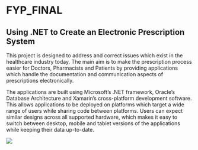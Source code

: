 # FYP_FINAL

## Using .NET to Create an Electronic Prescription System

This project is designed to address and correct issues which exist in the healthcare industry today. The main aim is to make the prescription process easier for Doctors, Pharmacists and Patients by providing applications which handle the documentation and communication aspects of prescriptions electronically.

The applications are built using Microsoft’s .NET framework, Oracle’s Database Architecture and Xamarin’s cross-platform development software. This allows applications to be deployed on platforms which target a wide range of users while sharing code between platforms. Users can expect similar designs across all supported hardware, which makes it easy to switch between desktop, mobile and tablet versions of the applications while keeping their data up-to-date.

<img src="https://github.com/IanB14/FYP_FINAL/blob/master/Images/featureImage.png">
